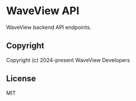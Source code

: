 # WaveView API

WaveView backend API endpoints.

## Copyright

Copyright (c) 2024-present WaveView Developers

## License

MIT
